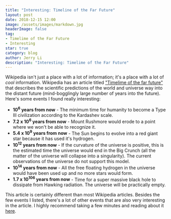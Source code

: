 ```yaml
---
title: "Interesting: Timeline of the Far Future"
layout: post
date: 2018-12-15 12:00
image: /assets/images/markdown.jpg
headerImage: false
tag:
- Timelime of the Far Future
- Interesting
star: true
category: blog
author: Jerry Li
description: "Interesting: Timelime of the Far Future"
---
```


Wikipedia isn't just a place with a lot of information; it's a place with a lot of *cool* information. Wikipedia has an article titled ["Timelime of the far future"](https://en.wikipedia.org/wiki/Timeline_of_the_far_future) that describes the scientific predictions of the world and universe way into the distant future \(mind-bogglingly large number of years into the future\). Here's some events I found really interesting:
* **10<sup>6</sup> years from now** - The minimum time for humanity to become a Type III civilization according to the Kardashev scale.
* **7.2 x 10<sup>6</sup> years from now** - Mount Rushmore would erode to a point where we won't be able to recognize it.
* **5.4 x 10<sup>9</sup> years from now** - The Sun begins to evolve into a red giant star because it has used it's hydrogen.
* **10<sup>12</sup> years from now** - If the curvature of the universe is positive, this is the estimated time the universe would end in the Big Crunch (all the matter of the universe will collapse into a singularity). The current observations of the universe do not support this model.
* **10<sup>14</sup> years from now** - All the free floating hydrogen in the universe would have been used up and no more stars would form.
* **1.7 x 10<sup>106</sup> years from now** - Time for a super massive black hole to dissipate from Hawking radiation. The universe will be practically empty.

This article is certainly different than most Wikipedia articles. Besides the few events I listed, there's a lot of other events that are also very interesting in the article. I highly recommend taking a few minutes and reading about it [here](https://en.wikipedia.org/wiki/Timeline_of_the_far_future).
